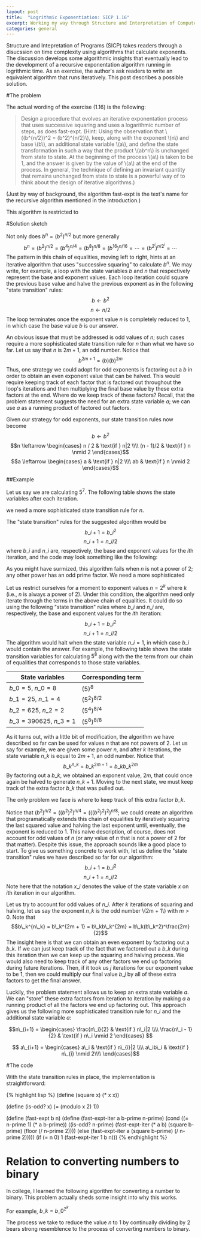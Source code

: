 ```yaml
---
layout: post
title:  "Logrithmic Exponentiation: SICP 1.16"
excerpt: Working my way through Structure and Interpretation of Computer Programs, I have decided to write about a few of the solutions to the exercises. Recently, I solved exercise 1.16, which tackles iterative exponentiation.
categories: general
---
```


Structure and Intepretation of Programs (SICP) takes readers through a
disucssion on time complexity using algorithms that calculate exponents. The discussion
develops some algorithmic insights that eventually lead to the
development of a recursive exponentation algorithm running in logrithmic time.
As an exercise, the author's ask readers to write an equivalent algorithm that
runs iteratively. This post describes a possible solution.

#The problem

The actual wording of the exercise (1.16) is  the following:

>Design a procedure that evolves an iterative exponentation process that uses successive squaring and uses a logarithmic number of steps, as does fast-expt.  (Hint: Using the observation that \\((b^{n/2})^2 = (b^2)^{n/2}\\), keep, along with the exponent \\(n\\) and base \\(b\\), an additional state variable \\(a\\), and define the state transformation in such a way that the product \\(ab^n\\) is unchanged from state to state. At the beginning of the process \\(a\\) is taken to be 1, and the answer is given by the value of \\(a\\) at the end of the process. In general, the technique of defining an invariant quantity that remains unchanged from state to state is a powerful way of to think about the design of iterative algorithms.)

(Just by way of background, the algorithm fast-expt is the text's name for the
recursive algorithm mentioned in the introduction.)

This algorithm is restricted to

#Solution sketch

Not only does $b^n = (b^2)^{n/2}$ but more generally
$$b^n = (b^2)^{n/2} = (b^4)^{n/4} = (b^8)^{n/8} = (b^{16})^{n/16} = \cdots = (b^{2^i})^{n/2^i} = \cdots$$
The pattern in this chain of equalities, moving left to right, hints at an
iterative algorithm that uses "successive squaring" to calculate $b^n$. We may
write, for example, a loop with the state variables $b$ and $n$ that
respectively represent the base and exponent values. Each loop iteration could
square the previous base value and halve the previous exponent as in the
following "state transition" rules:
$$b \leftarrow b^2$$
$$n \leftarrow n / 2$$
The loop terminates once the exponent value $n$ is completely reduced to 1, in which case
the base value $b$ is our answer.

An obvious issue that must be addressed is odd values of $n$; such cases
require a more sophisticated state transition rule for $n$ than what we have so
far. Let us say that $n$ is $2m + 1$, an odd number. Notice that
$$b^{2m+1} = (b)(b)^{2m}$$ Thus, one strategy we could adopt for odd exponents
is factoring out a $b$ in order to obtain an even exponent value that can be
halved. This would
require keeping track of each factor that is factored out throughout the loop's
iterations and then multiplying the final base value by these extra factors at
the end. Where do we keep track of these factors? Recall, that the problem
statement suggests the need for an extra state variable $a$; we can use $a$ as a
running product of factored out factors.

Given our strategy for odd exponents, our state transition rules now become
$$b \leftarrow b^2$$
$$n \leftarrow
\begin{cases}
n / 2 & \text{if } n|2 \\\\
(n - 1)/2 & \text{if } n \nmid 2
\end{cases}$$
$$a \leftarrow
\begin{cases}
a & \text{if } n|2 \\\\
ab & \text{if } n \nmid 2
\end{cases}$$

##Example

Let us say we are calculating $5^7$. The following table shows the state variables after each iteration.

we need a more sophisticated state transition rule for $n$.

The
"state transition" rules for the suggested algorithm would be
$$b\_{i + 1} = b\_{i}^2$$
$$n\_{i + 1} = n\_{i}/2$$
where $b\_i$ and $n\_i$ are, respectively, the base
and exponent values for the $i$th iteration, and the code may look something
like the following:


As you might have surmized, this algorithm fails when $n$ is not a power of 2; any other power has an odd prime factor. We need a more sophisticated 

Let us restrict ourselves for a moment to exponent values $n = 2^k$ where $k$
(i.e., $n$ is always a power of 2). Under this condition, the algorithm need
only iterate through the terms in the above chain of equalities. It could do so
using the following "state transition" rules  where $b\_i$ and $n\_i$ are,
respectively, the base and exponent values for the $i$th iteration:
$$b\_{i + 1} = b\_{i}^2$$
$$n\_{i + 1} = n\_{i}/2$$ The algorithm would halt when the state variable
$n\_i = 1$, in which case $b\_i$ would contain the answer. For example, the
following table shows the state transition variables for calculating $5^8$ along with the
the term from our chain of equalities that corresponds to those state variables.

| State variables | Corresponding term|
------------- | -------------
|$b\_0 = 5$, $n\_0 = 8$  | $(5)^8$ |
|$b\_1 = 25$, $n\_1 = 4$  | $(5^2)^{8/2}$ |
|$b\_2 = 625$, $n\_2 = 2$  | $(5^4)^{8/4}$ |
|$b\_3 = 390625$, $n\_3 = 1$  | $(5^8)^{8/8}$ |

As it turns out, with a little bit of modification, the algorithm we have
described so far can be used for values $n$ that are not powers of 2. Let us
say for example, we are given some power $n$, and after $k$ iterations, the state
variable $n\_k$ is equal to $2m + 1$, an odd number. Notice that
$$b\_k^{n\_k} = b\_k^{2m + 1} = b\_kb\_k^{2m}$$
By factoring out a $b\_k$, we obtained an exponent value, $2m$, that could once
again be halved to generate $n\_{k + 1}$. Moving to the next state, we must
keep track of the extra factor $b\_k$ that was pulled out.

The only problem we face is where to
keep track of this extra factor $b\_k$.


Notice that
$(b^2)^{n/2} = ((b^2)^2)^{n/4} = (((b^2)^2)^2)^{n/8}$; we could create an
algorithm that programatically extends this chain of equalities by iteratively
squaring the last squared value and halving the last exponent until,
eventually, the exponent is reduced to 1.  This naive description, of course,
does not account for odd values of $n$ (or any value of $n$ that is not a power
of 2 for that matter). Despite this issue, the approach sounds like a good
place to start. To give us something concrete to work with, let us define the
"state transition" rules we have described so far for our algorithm:
$$b\_{i + 1} = b\_{i}^2$$
$$n\_{i + 1} = n\_{i}/2$$
Note here that the notation $x\_i$ denotes the value of the state variable $x$
on $i$th iteration in our algorithm.

Let us try to account for odd values of $n\_i$. After $k$
iterations of squaring and halving, let us say the exponent $n\_k$ is the odd number \\(2m + 1\\) with $m > 0$. Note that
$$b\_k^{n\_k} = b\_k^{2m + 1} = b\_kb\_k^{2m} = b\_k(b\_k^2)^\frac{2m}{2}$$
The insight here is that we can obtain an even exponent by factoring out a
$b\_k$.  If we can just keep track of the fact that we factored out a $b\_k$
during this iteration then we can keep up the squaring and halving process. We
would also need to keep track of any other factors we end up factoring during
future iterations. Then, if it took us $j$ iterations for our exponent value to
be 1, then we could multiply our final value $b\_j$ by all of these extra
factors to get the final answer.

Luckily, the problem statement allows us to keep an extra state variable $a$.
We can "store" these extra factors from iteration to iteration by making $a$ a
running product of all the factors we end up factoring out. This approach gives
us the following more sophisticated transition rule for $n\_i$ and the
additional state variable $a$:

$$n\_{i+1} =
\begin{cases}
\frac{n\_i}{2} & \text{if } n\_i|2 \\\\
\frac{n\_i - 1}{2} & \text{if } n\_i \nmid 2
\end{cases}
$$

$$ a\_{i+1} =
\begin{cases}
a\_i & \text{if } n\_{i}|2 \\\\
a\_ib\_i & \text{if } n\_{i} \nmid 2\\\\
\end{cases}$$

#The code

With the state transition rules in place, the implementation is straightforward:

{% highlight lisp %}
(define (square x) (* x x))

(define (is-odd? x) (= (modulo x 2) 1))

(define (fast-expt b n)
	(define (fast-expt-iter a b-prime n-prime)
		(cond ((= n-prime 1) (* a b-prime))
			((is-odd? n-prime) (fast-expt-iter (* a b) (square b-prime) (floor (/ n-prime 2))))
			(else (fast-expt-iter a (square b-prime) (/ n-prime 2)))))
	(if (= n 0) 1 (fast-expt-iter 1 b n)))
{% endhighlight %}

# Relation to converting numbers to binary

In college, I learned the following algorithm for converting a number to
binary. This problem actually sheds some insight into why this works.

For example, $b\_k = b\_0^{2^k}$

The process we take to reduce the value $n$ to 1 by continually dividing by 2
bears strong resemblence to the process of converting numbers to binary.
